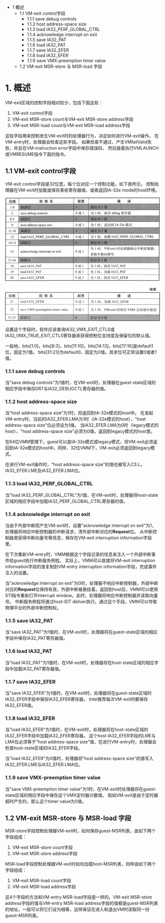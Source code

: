 - 1 概述
    - 1.1 VM-exit control字段
        - 1.1.1 save debug controls
        - 1.1.2 host address-space size
        - 1.1.3 load IA32_PERF_GLOBAL_CTRL
        - 1.1.4 acknowledge interrupt on exit
        - 1.1.5 save IA32_PAT
        - 1.1.6 load IA32_PAT
        - 1.1.7 save IA32_EFER
        - 1.1.8 load IA32_EFER
        - 1.1.9 save VMX-preemption timer value
    - 1.2 VM-exit MSR-store 与 MSR-load 字段

# 1. 概述

VM-exit区域的控制字段相对较少，包括下面这些：
1. VM-exit control字段
2. VM-exit MSR-store count与VM-exit MSR-store address字段
3. VM-exit MSR-load count与VM-exit MSR-load address字段

这些字段用来控制发生VM-exit时的处理器行为，决定如何进行VM-exit操作。
在VM-entry时，处理器会检查这些字段。
如果检查不通过，产生VMfailValid失败，并且在VM-instruction error字段中保存错误码，
然后接着执行VMLAUNCH或VMRESUME指令下面的指令。

## 1.1 VM-exit control字段

VM-exit control字段是32位宽，每个位对应一个控制功能，如下表所示。
控制处理器在VM-exit时加载或保存某些寄存器值，或者返回IA-32e mode的host环境。

![image](./images/0x15.png)

![image](./images/0x16.png)

设置这个字段时，软件应该查询IA32\_VMX\_EXIT\_CTLS或IA32\_VMX\_TRUE\_EXIT\_CTLS寄存器来获得控制位支持度及保留位的默认值。

一般地，bits[1:0]，bits[8:3]，bits[11:10]，bits[14:13]，bits[17:16]是default1位，固定为1值。
bits[31:23]为default0，固定为0值。其余位可正常设置0或者1值。

### 1.1.1 save debug controls

当"save debug controls"为1值时，在VM-exit时，处理器在guest-state区域的相应字段中保存DR7与IA32\_DEBUGCTL寄存器的值。

### 1.1.2 host address-space size

当"host address-space size"为1时，将返回到IA-32e模式的host中。
在发起VM-entry时，当前的IA32\_EFER.LMA为1时（IA-32e模式的host），"host address-space size"位必须设为1值。
当IA32\_EFER.LMA为0时（legacy模式的host），"host address-space size"必须为0值，返回到legacy模式的host里。

在64位VMM管理下，guest可以是IA-32e模式或legacy模式，但VM-exit必须返回到IA-32e模式的host中。同样，32位VMM下，VM-exit必须返回到legacy模式。

在进行VM-exit操作时，"host address-space size"的值也被写入CS.L，IA32\_EFER.LME及IA32\_EFER.LMA位。

### 1.1.3 load IA32_PERF_GLOBAL_CTRL

当"load IA32\_PERF\_GLOBAL\_CTRL"为1值，在VM-exit时，处理器将host-state区域的相应字段中加载IA32\_PERF\_GLOBAL\_CTRL寄存器的值。

### 1.1.4 acknowledge interrupt on exit

当由于外部中断而产生VM-exit时，设置"acknowledge interrupt on exit"为1，处理器将响应中断控制器的中断请求，清外部中断对应的**Request**位。
从中断控制器里获得中断向量号等信息，保存在VM-exit interruption information字段里。

在下次重新VM-entry时，VMM根据这个字段记录的信息来注入一个外部中断事件给guest执行中断服务例程。
实际上，VMM可以直接将VM-exit interruption information字段的值复制到VM-entry interruption information字段，完成事件注入的设置。

当"acknowledge interrupt on exit"为0时，处理器不响应中断控制器，外部中断对应的**Request**位保持有效，外部中断被悬挂着。返回到host后，VMM可以使用STI指令重新打开interrupt window。此时，处理器将响应中断控制器并读取向量号。
中断服务例程将通过host-IDT deliver执行。通过这个手段，VMM可以夺取物理平台的外部中断控制权。

### 1.1.5 save IA32_PAT

当"save IA32\_PAT"为1值时，在VM-exit时，处理器将在guest-state区域的相应字段中保存IA32\_PAT寄存器值。

### 1.1.6 load IA32_PAT

当"load IA32\_PAT"为1值时，在VM-exit时，处理器将在host-state区域的相应字段中加载IA32\_PAT寄存器值。

### 1.1.7 save IA32_EFER

当"save IA32\_EFER"为1值时，在VM-exit时，处理器将在guest-state区域的IA32\_EFER字段中保存IA32\_EFER寄存器。
Intel推荐每次VM-exit时都保存IA32\_EFER值。

### 1.1.8 load IA32_EFER

当"load IA32\_EFER"为1值时，在VM-exit时，处理器将在host-state区域的IA32\_EFER字段中加载IA32\_EFER寄存器。
这个host IA32\_EFER字段的LME与LMA位必须等于"host address-space size"值，在进行VM-entry时，处理器会检查host-state区域的IA32\_EFER字段。

当"load IA32\_EFER"为0值时，处理器将"host address-space size"的值写入IA32\_EFER.LME与IA32\_EFER.LMA位。

### 1.1.9 save VMX-preemption timer value

当"save VMX-preemption timer value"为1时，在VM-exit时处理器将在guest-state区域的相应字段中保存这个VMX定时器计数值。
假如VM-exit是由于定时器超时产生的，那么这个timer value为0值。

## 1.2 VM-exit MSR-store 与 MSR-load 字段

MSR-store字段控制处理器VM-exit时，如何保存guest-MSR列表，由如下两个字段组成：
1. VM-exit MSR-store count字段
2. VM-exit MSR-store address字段

MSR-load字段控制处理器VM-exit时如何加载host-MSR列表，同样由如下两个字段组成：
1. VM-exit MSR-load count字段
2. VM-exit MSR-load address字段

这4个字段的方法和VM-entry MSR-load字段是一样的。VM-exit MSR-store address字段的值与VM-entry MSR-load address字段的值都是guest-MSR列表的地址，一般可以将它们设为相等，这样保证在进入和退出VM时读取同一份guest-MSR列表。